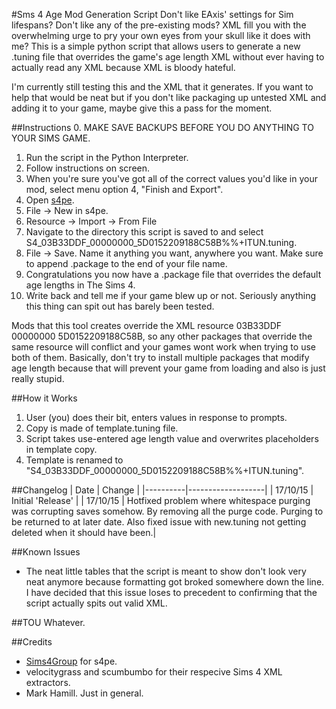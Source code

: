 #Sms 4 Age Mod Generation Script
Don't like EAxis' settings for Sim lifespans? Don't like any of the pre-existing mods? XML fill you with the overwhelming urge to pry your own eyes from your skull like it does with me?
This is a simple python script that allows users to generate a new .tuning file that overrides the game's age length XML without ever having to actually read any XML because XML is bloody hateful.

I'm currently still testing this and the XML that it generates. If you want to help that would be neat but if you don't like packaging up untested XML and adding it to your game, maybe give this a pass for the moment.

##Instructions
0. MAKE SAVE BACKUPS BEFORE YOU DO ANYTHING TO YOUR SIMS GAME.
1. Run the script in the Python Interpreter.
2. Follow instructions on screen.
3. When you're sure you've got all of the correct values you'd like in your mod, select menu option 4, "Finish and Export".
4. Open [s4pe](https://github.com/Kuree/Sims4Tools/releases).
5. File -> New in s4pe.
6. Resource -> Import -> From File
7. Navigate to the directory this script is saved to and select S4_03B33DDF_00000000_5D0152209188C58B%%+ITUN.tuning.
8. File -> Save. Name it anything you want, anywhere you want. Make sure to append .package to the end of your file name.
9. Congratulations you now have a .package file that overrides the default age lengths in The Sims 4.
10. Write back and tell me if your game blew up or not. Seriously anything this thing can spit out has barely been tested.

Mods that this tool creates override the XML resource 03B33DDF 00000000 5D0152209188C58B, so any other packages that override the same resource will conflict and your games wont work when trying to use both of them.
Basically, don't try to install multiple packages that modify age length because that will prevent your game from loading and also is just really stupid.

##How it Works
1. User (you) does their bit, enters values in response to prompts.
2. Copy is made of template.tuning file.
3. Script takes use-entered age length value and overwrites placeholders in template copy.
4. Template is renamed to "S4_03B33DDF_00000000_5D0152209188C58B%%+ITUN.tuning".

##Changelog
| Date     | Change            |
|----------|-------------------|
| 17/10/15 | Initial 'Release' |
| 17/10/15 | Hotfixed problem where whitespace purging was corrupting saves somehow. By removing all the purge code. Purging to be returned to at later date. Also fixed issue with new.tuning not getting deleted when it should have been.|

##Known Issues
* The neat little tables that the script is meant to show don't look very neat anymore because formatting got broked somewhere down the line. I have decided that this issue loses to precedent to confirming that the script actually spits out valid XML.

##TOU
Whatever.

##Credits
* [Sims4Group](http://sims4group.github.io/) for s4pe.
* velocitygrass and scumbumbo for their respecive Sims 4 XML extractors.
* Mark Hamill. Just in general.
